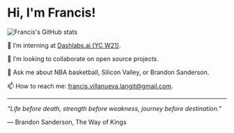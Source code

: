 # Hi, I'm Francis!

![Francis's GitHub stats](https://github-readme-stats.vercel.app/api?username=FrancisLangit&show_icons=true&theme=default&hide=contribs)


👔 I’m interning at [Dashlabs.ai (YC W21)](https://www.dashlabs.ai/).

👯 I’m looking to collaborate on open source projects.

💬 Ask me about NBA basketball, Silicon Valley, or Brandon Sanderson.

📫 How to reach me: francis.villanueva.langit@gmail.com.

---

*“Life before death, strength before weakness, journey before destination.”*  

―  Brandon Sanderson, The Way of Kings
